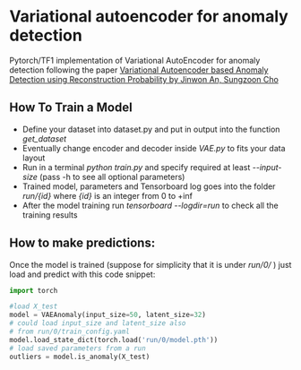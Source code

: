 # Variational autoencoder for anomaly detection

Pytorch/TF1 implementation of Variational AutoEncoder for anomaly detection following the paper
 [Variational Autoencoder based Anomaly Detection using Reconstruction Probability by Jinwon An, Sungzoon Cho](https://www.semanticscholar.org/paper/Variational-Autoencoder-based-Anomaly-Detection-An-Cho/061146b1d7938d7a8dae70e3531a00fceb3c78e8)
 <br>

## How To Train a Model

- Define your dataset into dataset.py and put in output into the function _get_dataset_
- Eventually change encoder and decoder inside _VAE.py_ to fits your data layout
- Run in a terminal _python train.py_ and specify required at least _--input-size_ (pass -h to see all optional parameters)
- Trained model, parameters and Tensorboard log goes into the folder _run/{id}_ where _{id}_ is an integer from 0 to +inf
- After the model training run _tensorboard --logdir=run_ to check all the training results

## How to make predictions:
Once the model is trained (suppose for simplicity that it is under _run/0/_ ) just load and predict with this code snippet:
```python
import torch

#load X_test
model = VAEAnomaly(input_size=50, latent_size=32)
# could load input_size and latent_size also 
# from run/0/train_config.yaml
model.load_state_dict(torch.load('run/0/model.pth'))
# load saved parameters from a run
outliers = model.is_anomaly(X_test)
```
